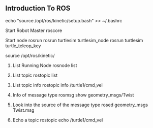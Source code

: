 ## Introduction To ROS

echo "source /opt/ros/kinetic/setup.bash" >> ~/.bashrc

Start Robot Master
roscore

Start node
rosrun <package> <node>
rosrun turtlesim turtlesim_node
rosrun turtlesim turtle_teleop_key


source /opt/ros/kinetic/

1. List Running Node
rosnode list

2. List topic
rostopic list

3. List topic info
rostopic info /turtle1/cmd_vel

4. Info of message type
rosmsg show geometry_msgs/Twist

5. Look into the source of the message type
rosed geometry_msgs Twist.msg

6. Echo a topic
rostopic echo /turtle1/cmd_vel


